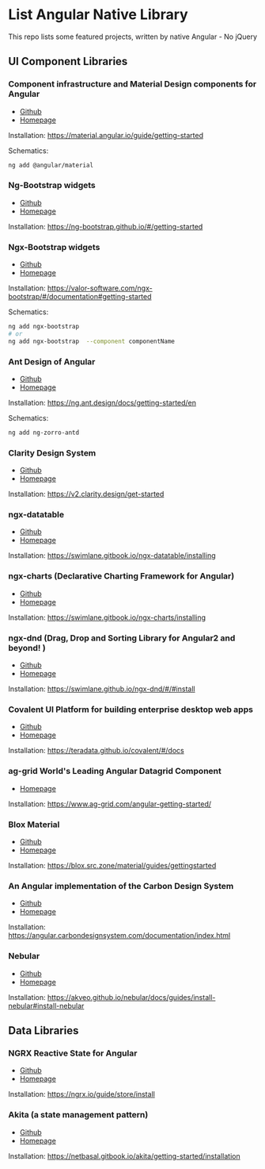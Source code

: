 # List Angular Native Library

This repo lists some featured projects, written by native Angular - No jQuery

## UI Component Libraries

### Component infrastructure and Material Design components for Angular

- [Github](https://github.com/angular/components)
- [Homepage](https://material.angular.io/)

Installation: https://material.angular.io/guide/getting-started

Schematics:
```bash
ng add @angular/material
```

### Ng-Bootstrap widgets

- [Github](https://github.com/ng-bootstrap/ng-bootstrap)
- [Homepage](https://ng-bootstrap.github.io/)

Installation: https://ng-bootstrap.github.io/#/getting-started


### Ngx-Bootstrap widgets

- [Github](https://github.com/valor-software/ngx-bootstrap)
- [Homepage](https://valor-software.com/ngx-bootstrap/)

Installation: https://valor-software.com/ngx-bootstrap/#/documentation#getting-started

Schematics:
```bash
ng add ngx-bootstrap
# or
ng add ngx-bootstrap  --component componentName
```

### Ant Design of Angular

- [Github](https://github.com/NG-ZORRO/ng-zorro-antd)
- [Homepage](https://ng.ant.design/docs/introduce/en)

Installation: https://ng.ant.design/docs/getting-started/en

Schematics:
```bash
ng add ng-zorro-antd
```

### Clarity Design System

- [Github](https://github.com/vmware/clarity/)
- [Homepage](https://clarity.design/)

Installation: https://v2.clarity.design/get-started

### ngx-datatable

- [Github](https://github.com/swimlane/ngx-datatable)
- [Homepage](http://swimlane.github.io/ngx-datatable/)

Installation: https://swimlane.gitbook.io/ngx-datatable/installing

### ngx-charts (Declarative Charting Framework for Angular)

- [Github](https://github.com/swimlane/ngx-charts)
- [Homepage](http://swimlane.github.io/ngx-charts/)

Installation: https://swimlane.gitbook.io/ngx-charts/installing

### ngx-dnd (Drag, Drop and Sorting Library for Angular2 and beyond! )

- [Github](https://github.com/swimlane/ngx-dnd)
- [Homepage](http://swimlane.github.io/ngx-dnd/)

Installation: https://swimlane.github.io/ngx-dnd/#/#install

### Covalent UI Platform for building enterprise desktop web apps

- [Github](https://github.com/teradata/covalent)
- [Homepage](https://teradata.github.io/covalent/)

Installation: https://teradata.github.io/covalent/#/docs

### ag-grid World's Leading Angular Datagrid Component

- [Homepage](https://www.ag-grid.com/best-angular-2-data-grid/)

Installation: https://www.ag-grid.com/angular-getting-started/

### Blox Material 

- [Github](https://github.com/src-zone/material)
- [Homepage](https://blox.src.zone/material)

Installation: https://blox.src.zone/material/guides/gettingstarted

### An Angular implementation of the Carbon Design System

- [Github](https://github.com/IBM/carbon-components-angular)
- [Homepage](https://angular.carbondesignsystem.com)

Installation: https://angular.carbondesignsystem.com/documentation/index.html

### Nebular

- [Github](https://github.com/akveo/nebular/)
- [Homepage](https://akveo.github.io/nebular/)

Installation: https://akveo.github.io/nebular/docs/guides/install-nebular#install-nebular

## Data Libraries

### NGRX Reactive State for Angular

- [Github](https://github.com/ngrx/platform)
- [Homepage](https://ngrx.io/)

Installation: https://ngrx.io/guide/store/install

### Akita (a state management pattern)

- [Github](https://github.com/datorama/akita)
- [Homepage](https://netbasal.gitbook.io/akita/)

Installation: https://netbasal.gitbook.io/akita/getting-started/installation





